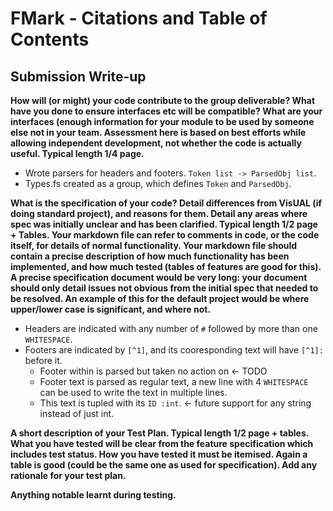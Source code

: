 # FMark - Citations and Table of Contents

## Submission Write-up

__How will (or might) your code contribute to the group deliverable? What have you done to ensure interfaces etc will be compatible? What are your interfaces (enough information for your module to be used by someone else not in your team. Assessment here is based on best efforts while allowing independent development, not whether the code is actually useful. Typical length 1/4 page.__

* Wrote parsers for headers and footers. `Token list -> ParsedObj list`.
* Types.fs created as a group, which defines `Token` and `ParsedObj`.

__What is the specification of your code? Detail differences from VisUAL (if doing standard project), and reasons for them. Detail any areas where spec was initially unclear and has been clarified. Typical length 1/2 page + Tables.
Your markdown file can refer to comments in code, or the code itself, for details of normal functionality.
Your markdown file should contain a precise description of how much functionality has been implemented, and how much tested (tables of features are good for this).
A precise specification document would be very long: your document should only detail issues not obvious from the initial spec that needed to be resolved. An example of this for the default project would be where upper/lower case is significant, and where not.__

* Headers are indicated with any number of `#` followed by more than one `WHITESPACE`.
* Footers are indicated by `[^1]`, and its cooresponding text will have `[^1]:` before it.
  * Footer within is parsed but taken no action on <- TODO
  * Footer text is parsed as regular text, a new line with 4 `WHITESPACE` can be used to write the text in multiple lines.
  * This text is tupled with its `ID :int`. <- future support for any string instead of just int.

__A short description of your Test Plan. Typical length 1/2 page + tables. What you have tested will be clear from the feature specification which includes test status. How you have tested it must be itemised. Again a table is good (could be the same one as used for specification). Add any rationale for your test plan.__

__Anything notable learnt during testing.__
